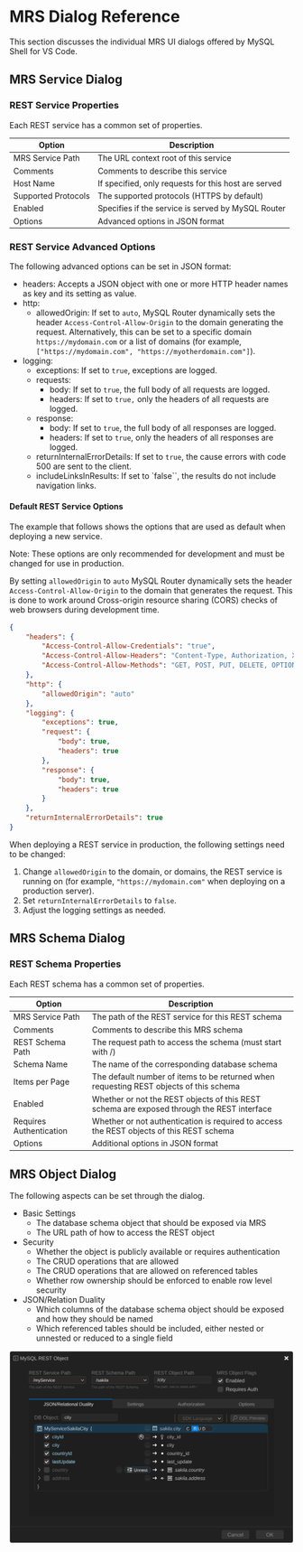 <!-- Copyright (c) 2022, 2023, Oracle and/or its affiliates.

This program is free software; you can redistribute it and/or modify
it under the terms of the GNU General Public License, version 2.0,
as published by the Free Software Foundation.

This program is also distributed with certain software (including
but not limited to OpenSSL) that is licensed under separate terms, as
designated in a particular file or component or in included license
documentation.  The authors of MySQL hereby grant you an additional
permission to link the program and your derivative works with the
separately licensed software that they have included with MySQL.
This program is distributed in the hope that it will be useful,  but
WITHOUT ANY WARRANTY; without even the implied warranty of
MERCHANTABILITY or FITNESS FOR A PARTICULAR PURPOSE.  See
the GNU General Public License, version 2.0, for more details.

You should have received a copy of the GNU General Public License
along with this program; if not, write to the Free Software Foundation, Inc.,
51 Franklin St, Fifth Floor, Boston, MA 02110-1301 USA -->

# MRS Dialog Reference

This section discusses the individual MRS UI dialogs offered by MySQL Shell for VS Code.

## MRS Service Dialog

### REST Service Properties

Each REST service has a common set of properties.

| Option | Description |
| --- | ----- |
| MRS Service Path | The URL context root of this service |
| Comments | Comments to describe this service |
| Host Name | If specified, only requests for this host are served |
| Supported Protocols | The supported protocols (HTTPS by default) |
| Enabled | Specifies if the service is served by MySQL Router |
| Options | Advanced options in JSON format |

### REST Service Advanced Options

The following advanced options can be set in JSON format:

- headers: Accepts a JSON object with one or more HTTP header names as key and its setting as value.
- http:
  - allowedOrigin: If set to `auto`, MySQL Router dynamically sets the header `Access-Control-Allow-Origin` to the domain generating the request. Alternatively, this can be set to a specific domain `https://mydomain.com` or a list of domains (for example, `["https://mydomain.com", "https://myotherdomain.com"]`).
- logging:
  - exceptions: If set to `true`, exceptions are logged.
  - requests:
    - body: If set to `true`, the full body of all requests are logged.
    - headers: If set to `true,` only the headers of all requests are logged.
  - response:
    - body: If set to `true`, the full body of all responses are logged.
    - headers: If set to `true`, only the headers of all responses are logged.
  - returnInternalErrorDetails: If set to `true`, the cause errors with code 500 are sent to the client.
  - includeLinksInResults: If set to `false``, the results do not include navigation links.

#### Default REST Service Options

The example that follows shows the options that are used as default when deploying a new service.

Note: These options are only recommended for development and must be changed for use in production.

By setting `allowedOrigin` to `auto` MySQL Router dynamically sets the header `Access-Control-Allow-Origin` to the domain that generates the request. This is done to work around Cross-origin resource sharing (CORS) checks of web browsers during development time.

```json
{
    "headers": {
        "Access-Control-Allow-Credentials": "true",
        "Access-Control-Allow-Headers": "Content-Type, Authorization, X-Requested-With, Origin, X-Auth-Token",
        "Access-Control-Allow-Methods": "GET, POST, PUT, DELETE, OPTIONS"
    },
    "http": {
        "allowedOrigin": "auto"
    },
    "logging": {
        "exceptions": true,
        "request": {
            "body": true,
            "headers": true
        },
        "response": {
            "body": true,
            "headers": true
        }
    },
    "returnInternalErrorDetails": true
}
```

When deploying a REST service in production, the following settings need to be changed:

1. Change `allowedOrigin` to the domain, or domains, the REST service is running on (for example,  `"https://mydomain.com"` when deploying on a production server).
2. Set `returnInternalErrorDetails` to `false`.
3. Adjust the logging settings as needed.

## MRS Schema Dialog

### REST Schema Properties

Each REST schema has a common set of properties.

| Option | Description |
| --- | ----- |
| MRS Service Path | The path of the REST service for this REST schema |
| Comments | Comments to describe this MRS schema |
| REST Schema Path | The request path to access the schema (must start with /) |
| Schema Name | The name of the corresponding database schema |
| Items per Page | The default number of items to be returned when requesting REST objects of this schema |
| Enabled | Whether or not the REST objects of this REST schema are exposed through the REST interface |
| Requires Authentication | Whether or not authentication is required to access the REST objects of this REST schema |
| Options | Additional options in JSON format |

## MRS Object Dialog

The following aspects can be set through the dialog.

- Basic Settings
  - The database schema object that should be exposed via MRS
  - The URL path of how to access the REST object
- Security
  - Whether the object is publicly available or requires authentication
  - The CRUD operations that are allowed
  - The CRUD operations that are allowed on referenced tables
  - Whether row ownership should be enforced to enable row level security
- JSON/Relation Duality
  - Which columns of the database schema object should be exposed and how they should be named
  - Which referenced tables should be included, either nested or unnested or reduced to a single field

![The MySQL REST Object Dialog](../../images/vsc-mrs-object-dialog.svg "The MySQL REST Object Dialog")
